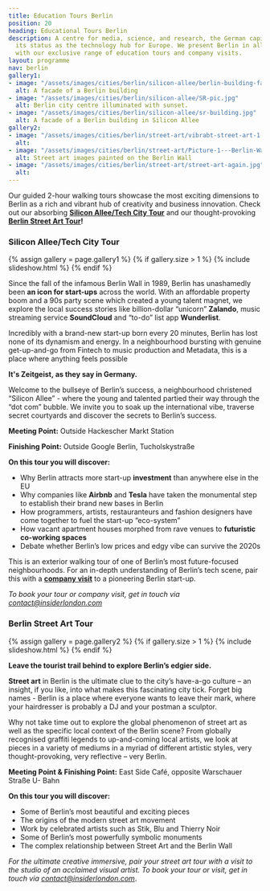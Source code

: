 ```yaml
---
title: Education Tours Berlin
position: 20
heading: Educational Tours Berlin
description: A centre for media, science, and research, the German capital maintains
  its status as the technology hub for Europe. We present Berlin in all its glory
  with our exclusive range of education tours and company visits.
layout: programme
nav: berlin
gallery1:
- image: "/assets/images/cities/berlin/silicon-allee/berlin-building-facade.jpg"
  alt: A facade of a Berlin building
- image: "/assets/images/cities/berlin/silicon-allee/SR-pic.jpg"
  alt: Berlin city centre illuminated with sunset.
- image: "/assets/images/cities/berlin/silicon-allee/sr-building.jpg"
  alt: A facade of a Berlin building in Silicon Allee
gallery2:
- image: "/assets/images/cities/berlin/street-art/vibrabt-street-art-1.jpg"
  alt: 
- image: "/assets/images/cities/berlin/street-art/Picture-1---Berlin-Wall-Street-Art-History-Student-Corporate-Study-Trip-Programme.jpg"
  alt: Street art images painted on the Berlin Wall
- image: "/assets/images/cities/berlin/street-art/street-art-again.jpg"
  alt: 
---
```


Our guided 2-hour walking tours showcase the most exciting dimensions to Berlin as a rich and vibrant hub of creativity and business innovation. Check out our absorbing **[Silicon Allee/Tech City Tour](#silicon-alleetech-city-tour)** and our thought-provoking **[Berlin Street Art Tour](#berlin-street-art-tour)!**

### Silicon Allee/Tech City Tour

{% assign gallery = page.gallery1 %}
{% if gallery.size > 1 %}
  {% include slideshow.html %}
{% endif %}

Since the fall of the infamous Berlin Wall in 1989, Berlin has unashamedly been **an icon for start-ups** across the world. With an affordable property boom and a 90s party scene which created a young talent magnet, we explore the local success stories like billion-dollar “unicorn” **Zalando**, music streaming service **SoundCloud** and “to-do” list app **Wunderlist**.

Incredibly with a brand-new start-up born every 20 minutes, Berlin has lost none of its dynamism and energy. In a neighbourhood bursting with genuine get-up-and-go from Fintech to music production and Metadata, this is a place where anything feels possible

**It's Zeitgeist, as they say in Germany.** 

Welcome to the bullseye of Berlin’s success, a neighbourhood christened “Silicon Allee” - where the young and talented partied their way through the “dot com” bubble. We invite you to soak up the international vibe, traverse secret courtyards and discover the secrets to Berlin’s success.

**Meeting Point:** Outside Hackescher Markt Station

**Finishing Point:** Outside Google Berlin, Tucholskystraße

**On this tour you will discover:**

* Why Berlin attracts more start-up **investment** than anywhere else in the EU 
* Why companies like **Airbnb** and **Tesla** have taken the monumental step to establish their brand new bases in Berlin 
* How programmers, artists, restauranteurs and fashion designers have come together to fuel the start-up “eco-system” 
* How vacant apartment houses morphed from rave venues to **futuristic co-working spaces**
* Debate whether Berlin’s low prices and edgy vibe can survive the 2020s

This is an exterior walking tour of one of Berlin’s most future-focused neighbourhoods. For an in-depth understanding of Berlin’s tech scene, pair this with a **[company visit](/europe/berlin/company-visits)** to a pioneering Berlin start-up. 

_To book your tour or company visit, get in touch via [contact@insiderlondon.com](mailto:contact@insiderlondon.com)_

### Berlin Street Art Tour

{% assign gallery = page.gallery2 %}
{% if gallery.size > 1 %}
  {% include slideshow.html %}
{% endif %}

**Leave the tourist trail behind to explore Berlin’s edgier side.**

**Street art** in Berlin is the ultimate clue to the city’s have-a-go culture – an insight, if you like, into what makes this fascinating city tick. Forget big names - Berlin is a place where everyone wants to leave their mark, where your hairdresser is probably a DJ and your postman a sculptor.

Why not take time out to explore the global phenomenon of street art as well as the specific local context of the Berlin scene? From globally recognised graffiti legends to up-and-coming local artists, we look at pieces in a variety of mediums in a myriad of different artistic styles, very thought-provoking, very reflective – very Berlin.

**Meeting Point & Finishing Point:** East Side Café, opposite Warschauer Straße U- Bahn

**On this tour you will discover:**

* Some of Berlin’s most beautiful and exciting pieces
* The origins of the modern street art movement
* Work by celebrated artists such as Stik, Blu and Thierry Noir
* Some of Berlin’s most powerfully symbolic monuments
* The complex relationship between Street Art and the Berlin Wall

_For the ultimate creative immersive, pair your street art tour with a visit to the studio of an acclaimed visual artist. To book your tour or visit, get in touch via [contact@insiderlondon.com](mailto:contact@insiderlondon.com)_.
